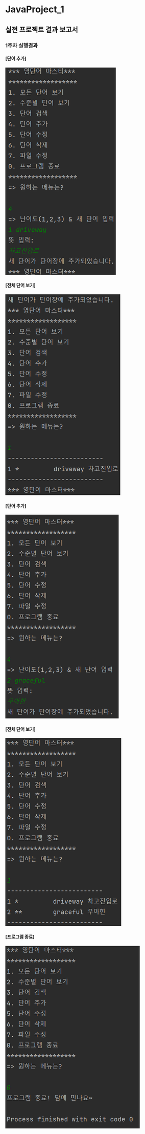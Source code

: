 # JavaProject_1
## 실전 프로젝트 결과 보고서

### 1주차 실행결과

#### [단어 추가]
<img src='https://github.com/21900304/JavaProject_1/blob/master/screenShot/%EA%B2%B0%EA%B3%BC1.png?raw=true'></img>
#### [전체 단어 보기]
<img src='https://github.com/21900304/JavaProject_1/blob/master/screenShot/%EA%B2%B0%EA%B3%BC2.png?raw=true'></img>
#### [단어 추가]
<img src='https://github.com/21900304/JavaProject_1/blob/master/screenShot/%EA%B2%B0%EA%B3%BC3.png?raw=true'></img>
#### [전체 단어 보기]
<img src='https://github.com/21900304/JavaProject_1/blob/master/screenShot/%EA%B2%B0%EA%B3%BC4.png?raw=true'></img>
#### [프로그램 종료]
<img src='https://github.com/21900304/JavaProject_1/blob/master/screenShot/%EA%B2%B0%EA%B3%BC5.png?raw=true'></img>

